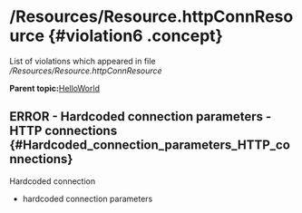 # /Resources/Resource.httpConnResource {#violation6 .concept}

List of violations which appeared in file */Resources/Resource.httpConnResource*

**Parent topic:**[HelloWorld](../../../qa/projects/HelloWorld.md)

## ERROR - Hardcoded connection parameters - HTTP connections {#Hardcoded_connection_parameters_HTTP_connections}

Hardcoded connection

-   hardcoded connection parameters

